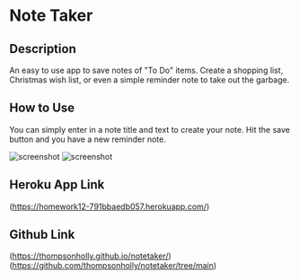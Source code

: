 # Note Taker

## Description

An easy to use app to save notes of "To Do" items. Create a shopping list, Christmas wish list, or even a simple reminder note to take out the garbage. 

## How to Use

You can simply enter in a note title and text to create your note. Hit the save button and you have a new reminder note.

![screenshot](../notetaker/assets/notetakerhome.png)
![screenshot](../notetaker/assets/notetaker.png)

## Heroku App Link

(https://homework12-791bbaedb057.herokuapp.com/)

## Github Link

(https://thompsonholly.github.io/notetaker/)
(https://github.com/thompsonholly/notetaker/tree/main)


